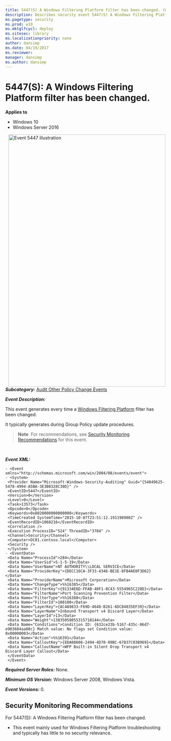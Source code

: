 ```yaml
---
title: 5447(S) A Windows Filtering Platform filter has been changed. (Windows 10)
description: Describes security event 5447(S) A Windows Filtering Platform filter has been changed.
ms.pagetype: security
ms.prod: w10
ms.mktglfcycl: deploy
ms.sitesec: library
ms.localizationpriority: none
author: dansimp
ms.date: 04/19/2017
ms.reviewer:
manager: dansimp
ms.author: dansimp
---
```


# 5447(S): A Windows Filtering Platform filter has been changed.

**Applies to**
-   Windows 10
-   Windows Server 2016


<img src="images/event-5447.png" alt="Event 5447 illustration" width="493" height="793" hspace="10" align="left" />

***Subcategory:***&nbsp;[Audit Other Policy Change Events](audit-other-policy-change-events.md)

***Event Description:***

This event generates every time a [Windows Filtering Platform](https://msdn.microsoft.com/library/windows/desktop/aa366510(v=vs.85).aspx) filter has been changed.

It typically generates during Group Policy update procedures.

> **Note**&nbsp;&nbsp;For recommendations, see [Security Monitoring Recommendations](#security-monitoring-recommendations) for this event.

<br clear="all">

***Event XML:***
```
- <Event xmlns="http://schemas.microsoft.com/win/2004/08/events/event">
- <System>
 <Provider Name="Microsoft-Windows-Security-Auditing" Guid="{54849625-5478-4994-A5BA-3E3B0328C30D}" />
 <EventID>5447</EventID>
 <Version>0</Version>
 <Level>0</Level>
 <Task>13573</Task>
 <Opcode>0</Opcode>
 <Keywords>0x8020000000000000</Keywords>
 <TimeCreated SystemTime="2015-10-07T23:51:12.191198900Z" />
 <EventRecordID>1060216</EventRecordID>
 <Correlation />
 <Execution ProcessID="524" ThreadID="3784" />
 <Channel>Security</Channel>
 <Computer>DC01.contoso.local</Computer>
 <Security />
 </System>
- <EventData>
 <Data Name="ProcessId">284</Data>
 <Data Name="UserSid">S-1-5-19</Data>
 <Data Name="UserName">NT AUTHORITY\\LOCAL SERVICE</Data>
 <Data Name="ProviderKey">{DECC16CA-3F33-4346-BE1E-8FB4AE0F3D62}</Data>
 <Data Name="ProviderName">Microsoft Corporation</Data>
 <Data Name="ChangeType">%%16385</Data>
 <Data Name="FilterKey">{91334E6D-FFAB-40F1-8C43-5554965C228D}</Data>
 <Data Name="FilterName">Port Scanning Prevention Filter</Data>
 <Data Name="FilterType">%%16388</Data>
 <Data Name="FilterId">100100</Data>
 <Data Name="LayerKey">{AC4A9833-F69D-4648-B261-6DC84835EF39}</Data>
 <Data Name="LayerName">Inbound Transport v4 Discard Layer</Data>
 <Data Name="LayerId">13</Data>
 <Data Name="Weight">13835058055315718144</Data>
 <Data Name="Conditions">Condition ID: {632ce23b-5167-435c-86d7-e903684aa80c} Match value: No flags set Condition value: 0x00000003</Data>
 <Data Name="Action">%%16391</Data>
 <Data Name="CalloutKey">{EDA08606-2494-4D78-89BC-67837C03B969}</Data>
 <Data Name="CalloutName">WFP Built-in Silent Drop Transport v4 Discard Layer Callout</Data>
 </EventData>
 </Event>

```

***Required Server Roles:*** None.

***Minimum OS Version:*** Windows Server 2008, Windows Vista.

***Event Versions:*** 0.

## Security Monitoring Recommendations

For 5447(S): A Windows Filtering Platform filter has been changed.

-   This event mainly used for Windows Filtering Platform troubleshooting and typically has little to no security relevance.


